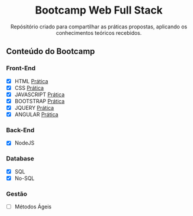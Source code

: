 <h1 align = "center"> Bootcamp Web Full Stack </h1>
<p align= "center">Repósitório criado para compartilhar as práticas propostas, aplicando os conhecimentos teóricos recebidos.</p>

## Conteúdo do Bootcamp
### Front-End
- [x] HTML [Prática](https://marianefreitas.github.io/projetohtml/)
- [x] CSS  [Prática](https://marianefreitas.github.io/projetoCss/)
- [x] JAVASCRIPT [Prática](https://marianefreitas.github.io/projetojavascript/)
- [x] BOOTSTRAP [Prática](https://marianefreitas.github.io/projetoBootstrap/)
- [x] JQUERY [Prática](https://marianefreitas.github.io/projetojquery/)
- [X] ANGULAR [Prática](https://angular-projeto.herokuapp.com/)
### Back-End
- [x] NodeJS
### Database
- [x] SQL
- [x] No-SQL
### Gestão
- [ ] Métodos Ágeis

